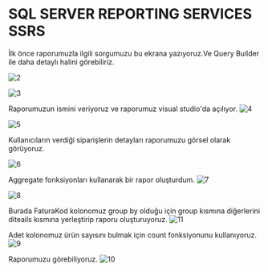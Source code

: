 # SQL SERVER REPORTING SERVICES SSRS 

İlk önce raporumuzla ilgili sorgumuzu bu ekrana yazıyoruz.Ve Query Builder ile daha detaylı halini görebiliriz.

![2](https://user-images.githubusercontent.com/71218414/107337139-05043800-6acb-11eb-9b62-636c2ea2397d.png)

![3](https://user-images.githubusercontent.com/71218414/107337152-07669200-6acb-11eb-9113-f65472c1801d.png)

Raporumuzun ismini veriyoruz ve raporumuz visual studio'da açılıyor.
![4](https://user-images.githubusercontent.com/71218414/107337158-09c8ec00-6acb-11eb-9306-3ba319dfff5b.png)

![5](https://user-images.githubusercontent.com/71218414/107337164-0afa1900-6acb-11eb-9e4d-a3a18c95906c.png)

Kullanıcıların verdiği siparişlerin detayları raporumuzu görsel olarak görüyoruz.

![6](https://user-images.githubusercontent.com/71218414/107337173-0d5c7300-6acb-11eb-9643-41186352e1ea.png)

Aggregate fonksiyonları kullanarak bir rapor oluşturdum.
![7](https://user-images.githubusercontent.com/71218414/107337184-0fbecd00-6acb-11eb-8d38-a1f480ddb0be.png)

![8](https://user-images.githubusercontent.com/71218414/107337186-11889080-6acb-11eb-8752-3f6e15c75d53.png)

Burada FaturaKod kolonomuz group by olduğu için group kısmına diğerlerini diteails kısmına yerleştirip raporu oluşturuyoruz.
![11](https://user-images.githubusercontent.com/71218414/107337825-e5b9da80-6acb-11eb-85e4-012990717883.png)

Adet kolonomuz ürün sayısını bulmak için count fonksiyonunu kullanıyoruz.
![9](https://user-images.githubusercontent.com/71218414/107337196-13eaea80-6acb-11eb-8ae5-b3008dac0aa4.png)

Raporumuzu görebiliyoruz.
![10](https://user-images.githubusercontent.com/71218414/107337819-e488ad80-6acb-11eb-9827-607cd3d33aae.png)
